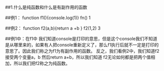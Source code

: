 ##1.什么是纯函数和什么是有副作用的函数

##例1：
function f1(){console.log(1)}
fn()
1

##例2：
function f2(a,b){return a +b }
f2(1,2)
3

##例1中：在f1中 我们知道console是打印的意思，但是这个console我们不知道是从哪里来的，如果有人把console重新定义了，那么f1执行后就不一定是打印的意思了。因此我们称之为f1为有副作用的函数。
反之，我们看例2中，我们知道f2接受两个变量a，b 然后return a+b，所以我们知道  f2无论如何都是把两个值相加，所以我们把f2称之为纯函数。




